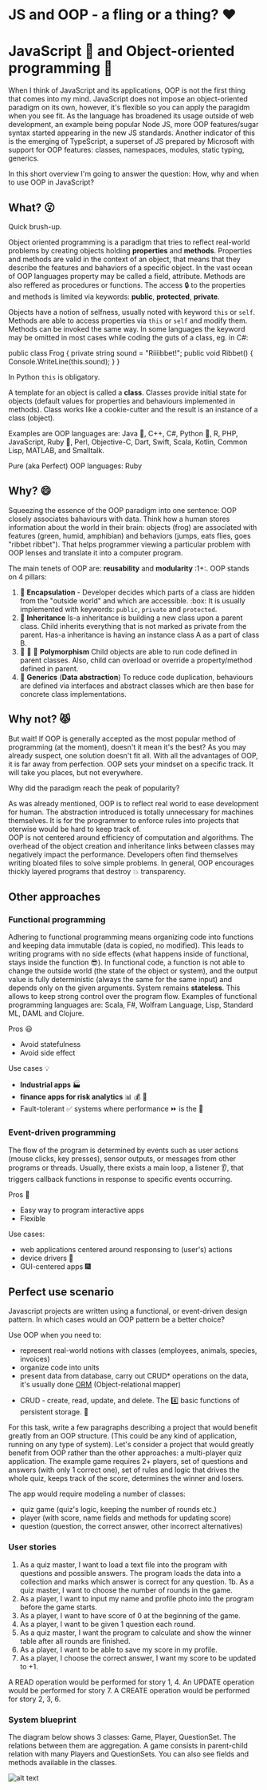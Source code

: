 
# JS and OOP - a fling or a thing? :heart:
# JavaScript :watermelon: and Object-oriented programming :frog:
When I think of JavaScript and its applications, OOP is not the first thing that comes into my mind.
JavaScript does not impose an object-oriented paradigm on its own, however, it's flexible so you can apply the paragidm when you see fit.
As the language has broadened its usage outside of web development, an example being popular Node JS, more OOP features/sugar syntax started appearing in the new JS standards. Another indicator of this is the emerging of TypeScript, a superset of JS prepared by Microsoft with support for OOP features: classes, namespaces, modules, static typing, generics. 

In this short overview I'm going to answer the question: How, why and when to use OOP in JavaScript?

## What? :open_mouth:
Quick brush-up.

Object oriented programming is a paradigm that tries to reflect real-world problems by creating objects holding **properties** and **methods**. 
Properties and methods are valid in the context of an object, that means that they describe
the features and bahaviors of a specific object. In the vast ocean of OOP languages property may be called a field, attribute. Methods are also reffered as procedures or functions. The access :lock: to the properties and methods is limited via keywords: **public**, **protected**, **private**. 

Objects have a notion of selfness, usually noted with keyword `this` or `self`.
Methods are able to access properties via `this` or `self` and modify them. Methods can be invoked the same way. In some languages the keyword may be omitted in most cases while coding the guts of a class, eg. in C#:

public class Frog {
  private string sound = "Riiiibbet!";
  public void Ribbet()
  {
      Console.WriteLine(this.sound);
  }
}

In Python `this` is obligatory.

A template for an object is called a **class**. Classes provide initial state for objects (default values for properties and behaviours implemented in methods).
Class works like a cookie-cutter and the result is an instance of a class (object).

Examples are OOP languages are: Java :volcano:, C++, C#, Python :snake:, R, PHP, JavaScript, Ruby :gem:, Perl, Objective-C, Dart, Swift, Scala, Kotlin, Common Lisp, MATLAB, and Smalltalk.

Pure (aka Perfect) OOP languages: Ruby

## Why? :smile:

Squeezing the essence of the OOP paradigm into one sentence: OOP closely associates bahaviours with data.
Think how a human stores information about the world in their brain: objects (frog) are associated with features (green, humid, amphibian) and behaviors (jumps, eats flies, goes "ribbet ribbet"). That helps programmer viewing a particular problem with OOP lenses and translate it into a computer program.

The main tenets of OOP are: **reusability** and **modularity** :1+:. OOP stands on 4 pillars:

1. :pill: **Encapsulation** - Developer decides which parts of a class are hidden from the "outside world" and which are accessible. :box: It is usually implemented with keywords: `public`, `private` and `protected`.
2. :hatched_chick: **Inheritance** Is-a inheritance is building a new class upon a parent class. Child inherits everything that is not marked as private from the parent. Has-a inheritance is having an instance class A as a part of class B.
3. :red_circle: :large_blue_circle: :large_blue_diamond: **Polymorphism** Child objects are able to run code defined in parent classes. Also, child can overload or override a property/method defined in parent.
4. :icecream: **Generics** (**Data abstraction**) To reduce code duplication, behaviours are defined via interfaces and abstract classes which are then base for concrete class implementations.




## Why not? :pouting_cat:
But wait! If OOP is generally accepted as the most popular method of programming (at the moment), doesn't it mean it's the best?
As you may already suspect, one solution doesn't fit all. With all the advantages of OOP, it is far away from perfection.
OOP sets your mindset on a specific track. It will take you places, but not everywhere.

Why did the paradigm reach the peak of popularity?


As was already mentioned, OOP is to reflect real world to ease development for human. The abstraction introduced is totally unnecessary for machines themselves. It is for the programmer to enforce rules into projects that oterwise would be hard to keep track of.  
OOP is not centered around efficiency of computation and algorithms. The overhead of the object creation and inheritance links between classes may negatively impact the performance. Developers often find themselves writing bloated files to solve simple problems. In general, OOP encourages thickly layered programs that destroy :boom: transparency.

## Other approaches

### Functional programming
Adhering to functional programming means organizing code into functions and keeping data immutable (data is copied, no modified). This leads to writing programs with no side effects (what happens inside of functional, stays inside the function :sunglasses:). In functional code, a function is not able to change the outside world (the state of the object or system), and the output value is fully deterministic (always the same for the same input) and depends only on the given arguments. System remains **stateless**. This allows to keep strong control over the program flow. Examples of functional programming languages are:  Scala, F#, Wolfram Language, Lisp, Standard ML, DAML and Clojure.

Pros :smiley:
- Avoid statefulness
- Avoid side effect

Use cases :bulb:
- **Industrial apps** :factory:
- **finance apps for risk analytics** :bar_chart: :moneybag: :bank:
- Fault-tolerant :white_check_mark: systems where performance :fast_forward: is the :key:

### Event-driven programming
The flow of the program is determined by events such as user actions (mouse clicks, key presses), sensor outputs, or messages from other programs or threads. Usually, there exists a main loop, a listener :ear:, that triggers callback functions in response to specific events occurring. 

Pros :sunflower:
- Easy way to program interactive apps
- Flexible

Use cases:
- web applications centered around responsing to (user's) actions
- device drivers :rocket:
- GUI-centered apps :fireworks:


## Perfect use scenario
Javascript projects are written using a functional, or event-driven design pattern. In which cases would an OOP pattern be a better choice?

Use OOP when you need to:
- represent real-world notions with classes (employees, animals, species, invoices)
- organize code into units
- present data from database, carry out CRUD* operations on the data, it's usually done [ORM](https://en.wikipedia.org/wiki/Object-relational_mapping) (Object-relational mapper)

* CRUD -  create, read, update, and delete. The :four: basic functions of persistent storage. :gift:


For this task, write a few paragraphs describing a project that would benefit greatly from an OOP structure. (This could be any kind of application, running on any type of system). 
Let's consider a project that would greatly benefit from OOP rather than the other approaches: a multi-player quiz application.
The example game requires 2+ players, set of questions and answers (with only 1 correct one), set of rules and logic that drives the whole quiz, keeps track of the score, determines the winner and losers.

The app would require modeling a number of classes:
- quiz game (quiz's logic, keeping the number of rounds etc.)
- player (with score, name fields and methods for updating score)
- question (question, the correct answer, other incorrect alternatives)

### User stories

1. As a quiz master, I want to load a text file into the program with questions and possible answers. The program loads the data into a collection and marks which answer is correct for any question.
1b. As a quiz master, I want to choose the number of rounds in the game.
2. As a player, I want to input my name and profile photo into the program before the game starts.
3. As a player, I want to have score of 0 at the beginning of the game.
4. As a player, I want to be given 1 question each round.
5. As a quiz master, I want the program to calculate and show the winner table after all rounds are finished.
6. As a player, I want to be able to save my score in my profile.
7. As a player, I choose the correct answer, I want my score to be updated to +1.

A READ operation would be performed for story 1, 4.
An UPDATE operation would be performed for story 7.
A CREATE operation would be performed for story 2, 3, 6.

### System blueprint
The diagram below shows 3 classes: Game, Player, QuestionSet. The relations between them are aggregation.
A game consists in parent-child relation with many Players and QuestionSets.
You can also see fields and methods available in the classes.

![alt text](https://github.com/marta-krzyk-dev/JavaScriptOOP/blob/master/QuizDiagram.png?raw=true)
